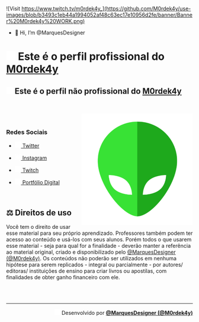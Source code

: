 ![Visit https://www.twitch.tv/m0rdek4y_](https://github.com/M0rdek4y/use-images/blob/b3493c1eb44a1994052af48c63ec17e10956d2fe/banner/Banner%20M0rdek4y%20WORK.png) 


- 👋 Hi, I’m @MarquesDesigner

# <img width="25" src="https://github.com/M0rdek4y/use-images/blob/main/logos/GitHub/GitHub-Mark-Light-32px.png?raw=true" alt="logo GitHub"> Este é o perfil profissional do <a href="https://github.com/MarquesDesigner/" target="_blank" rel="external">M0rdek4y</a>

## <img width="18" src="https://github.com/M0rdek4y/use-images/blob/main/logos/GitHub/GitHub-Mark-Light-32px.png?raw=true" alt="logo GitHub"> Este é o perfil não profissional do <a href="https://github.com/M0rdek4y/" target="_blank" rel="external">M0rdek4y</a>

<br>

<img src="https://github.com/M0rdek4y/use-images/blob/main/logos/logo.png?raw=true" align="right" width="300" display="inline"><br>

### Redes Sociais
- <a href="https://twitter.com/Marques_dsg" target="_blank" rel="external"> <img width="16" src="https://github.com/M0rdek4y/use-images/blob/b3493c1eb44a1994052af48c63ec17e10956d2fe/logos/Twitter/kindpng_203710.png" alt="Logo Twitter"> Twitter</a>

- <a href="https://www.instagram.com/marques_dsg/" target="_blank" rel="external"><img width="16" src="https://github.com/M0rdek4y/use-images/blob/b3493c1eb44a1994052af48c63ec17e10956d2fe/logos/Instagram/Instagram_logo.png" alt="Logo Instagram"> Instagram</a>

- <a href="https://www.twitch.tv/m0rdek4y_" target="_blank" rel="external"><img width="16" src="https://github.com/M0rdek4y/use-images/blob/b3493c1eb44a1994052af48c63ec17e10956d2fe/logos/Twitch/logo.png" alt="Logo Twitch"> Twitch</a>

- <a href="https://www.behance.net/m0rdek4y_designer" target="_blank" rel="external"><img width="16" src="https://github.com/M0rdek4y/use-images/blob/b3493c1eb44a1994052af48c63ec17e10956d2fe/logos/Behance/Icon-Behance-In-circle-PNG.png" alt="Logo Behance"> Portfólio Digital</a>

<br>

## ⚖️ Direitos de uso
    
<p>Você tem o direito de usar esse material para seu próprio aprendizado. Professores também podem ter acesso ao conteúdo e usá-los com seus alunos. Porém todos o que usarem esse material - seja para qual for a finalidade - deverão manter a referência ao material original, criado e disponibilizado pelo <a href="https://github.com/MarquesDesigner">@MarquesDesigner (@M0rdek4y)</a>. Os conteúdos não poderão ser utilizados em nenhuma hipótese para serem replicados - integral ou parcialmente - por autores/ editoras/ instituições de ensino para criar livros ou apostilas, com finalidades de obter ganho financeiro com ele.</p>
</div>

<br><br>
<hr>
<p align="right"> <img width="16" src="https://github.com/M0rdek4y/use-images/blob/b3493c1eb44a1994052af48c63ec17e10956d2fe/logos/GitHub/GitHub-Mark-Light-32px.png" alt="logo GitHub"> Desenvolvido por <strong><a href="https://github.com/MarquesDesigner">@MarquesDesigner (@M0rdek4y)</a></strong></p>

<!---
MarquesDesigner/MarquesDesigner is a ✨ special ✨ repository because its `README.md` (this file) appears on your GitHub profile.
You can click the Preview link to take a look at your changes.
--->



<!---
MarquesDesigner/MarquesDesigner is a ✨ special ✨ repository because its `README.md` (this file) appears on your GitHub profile.
You can click the Preview link to take a look at your changes.
--->
